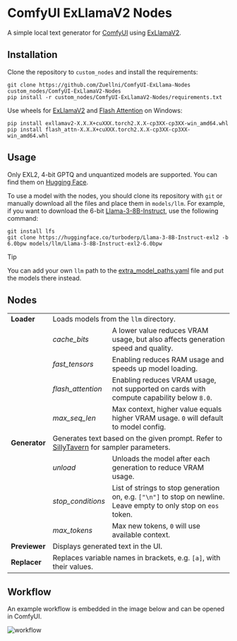 # ComfyUI ExLlamaV2 Nodes
A simple local text generator for [ComfyUI](https://github.com/comfyanonymous/ComfyUI) using [ExLlamaV2](https://github.com/turboderp/exllamav2).

## Installation
Clone the repository to `custom_nodes` and install the requirements:
```
git clone https://github.com/Zuellni/ComfyUI-ExLlama-Nodes custom_nodes/ComfyUI-ExLlamaV2-Nodes
pip install -r custom_nodes/ComfyUI-ExLlamaV2-Nodes/requirements.txt
```

Use wheels for [ExLlamaV2](https://github.com/turboderp/exllamav2/releases/latest) and [Flash Attention](https://github.com/bdashore3/flash-attention/releases/latest) on Windows:
```
pip install exllamav2-X.X.X+cuXXX.torch2.X.X-cp3XX-cp3XX-win_amd64.whl
pip install flash_attn-X.X.X+cuXXX.torch2.X.X-cp3XX-cp3XX-win_amd64.whl
```

## Usage
Only EXL2, 4-bit GPTQ and unquantized models are supported. You can find them on [Hugging Face](https://huggingface.co).

To use a model with the nodes, you should clone its repository with `git` or manually download all the files and place them in `models/llm`.
For example, if you want to download the 6-bit [Llama-3-8B-Instruct](https://huggingface.co/turboderp/Llama-3-8B-Instruct-exl2), use the following command:
```
git install lfs
git clone https://huggingface.co/turboderp/Llama-3-8B-Instruct-exl2 -b 6.0bpw models/llm/Llama-3-8B-Instruct-exl2-6.0bpw
```

> [!TIP]
> You can add your own `llm` path to the [extra_model_paths.yaml](https://github.com/comfyanonymous/ComfyUI/blob/master/extra_model_paths.yaml.example) file and put the models there instead.

## Nodes
<table>
  <tr>
    <td><b>Loader</b></td>
    <td colspan="2">Loads models from the <code>llm</code> directory.</td>
  </tr>
  <tr>
    <td></td>
    <td><i>cache_bits</i></td>
    <td>A lower value reduces VRAM usage, but also affects generation speed and quality.</td>
  </tr>
  <tr>
    <td></td>
    <td><i>fast_tensors</i></td>
    <td>Enabling reduces RAM usage and speeds up model loading.</td>
  </tr>
  <tr>
    <td></td>
    <td><i>flash_attention</i></td>
    <td>Enabling reduces VRAM usage, not supported on cards with compute capability below <code>8.0</code>.</td>
  </tr>
  <tr>
    <td></td>
    <td><i>max_seq_len</i></td>
    <td>Max context, higher value equals higher VRAM usage. <code>0</code> will default to model config.</td>
  </tr>
  <tr>
    <td><b>Generator</b></td>
    <td colspan="2">Generates text based on the given prompt. Refer to <a href="https://docs.sillytavern.app/usage/common-settings/#sampler-parameters">SillyTavern</a> for sampler parameters.</td>
  </tr>
  <tr>
    <td></td>
    <td><i>unload</i></td>
    <td>Unloads the model after each generation to reduce VRAM usage.</td>
  </tr>
  <tr>
    <td></td>
    <td><i>stop_conditions</i></td>
    <td>List of strings to stop generation on, e.g. <code>["\n"]</code> to stop on newline. Leave empty to only stop on <code>eos</code> token.</td>
  </tr>
  <tr>
    <td></td>
    <td><i>max_tokens</i></td>
    <td>Max new tokens, <code>0</code> will use available context.</td>
  </tr>
  <tr>
    <td><b>Previewer</b></td>
    <td colspan="2">Displays generated text in the UI.</td>
  </tr>
  <tr>
    <td><b>Replacer</b></td>
    <td colspan="2">Replaces variable names in brackets, e.g. <code>[a]</code>, with their values.</td>
  </tr>
</table>

## Workflow
An example workflow is embedded in the image below and can be opened in ComfyUI.

![workflow](https://github.com/Zuellni/ComfyUI-ExLlama-Nodes/assets/123005779/bf688acb-6f7a-4410-98ff-cf22b6937ae7)
